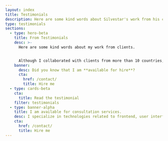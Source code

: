 ```yaml
---
layout: index
title: Testimonials
description: Here are some kind words about Silvestar's work from his clients. Although hr collaborated with clients from more than 10 countries, most of them came from The United States.
type: testimonials
sections:
  - type: hero-beta
    title: From Testimonials
    desc: >-
      Here are some kind words about my work from clients.


      Although I collaborated with clients from more than 10 countries, most of them came from **The United States**.
    banner:
      desc: Did you know that I am **available for hire**?
      cta:
        href: /contact/
        title: Hire me
  - type: cards-beta
    cta:
      title: Read the testimonial
    filter: testimonials
  - type: banner-alpha
    title: I am available for consultation services.
    desc: I specialize in technologies related to frontend, user interface, and website development.
    cta:
      href: /contact/
      title: Hire me
---
```

